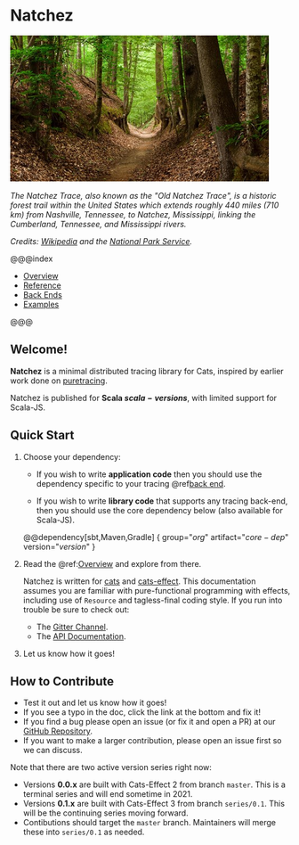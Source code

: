 # Natchez


![](natchez.jpg)

_The Natchez Trace, also known as the "Old Natchez Trace", is a historic forest trail within the United States which extends roughly 440 miles (710 km) from Nashville, Tennessee, to Natchez, Mississippi, linking the Cumberland, Tennessee, and Mississippi rivers._

_Credits: [Wikipedia](https://en.wikipedia.org/wiki/Natchez_Trace) and the [National Park Service](https://www.nps.gov/natr/index.htm)._

@@@index

* [Overview](overview.md)
* [Reference](reference/index.md)
* [Back Ends](backends/index.md)
* [Examples](examples/index.md)

@@@

## Welcome!

**Natchez** is a minimal distributed tracing library for Cats, inspired by earlier work done on [puretracing](https://github.com/tabdulradi/puretracing).

Natchez is published for **Scala $scala-versions$**, with limited support for Scala-JS.

## Quick Start

1. Choose your dependency:

    - If you wish to write **application code** then you should use the dependency specific to your tracing @ref[back end](backends/index.md).

    - If you wish to write **library code** that supports any tracing back-end, then you should use the core dependency below (also available for Scala-JS).

    @@dependency[sbt,Maven,Gradle] {
      group="$org$"
      artifact="$core-dep$"
      version="$version$"
    }

2. Read the @ref:[Overview](overview.md) and explore from there.


    Natchez is written for [cats](http://typelevel.org/cats/) and [cats-effect](https://typelevel.org/cats-effect/). This documentation assumes you are familiar with pure-functional programming with effects, including use of `Resource` and tagless-final coding style. If you run into trouble be sure to check out:

    - The [Gitter Channel](https://gitter.im/tpolecat/natchez).
    - The [API Documentation](https://javadoc.io/doc/org.tpolecat/natchez-core_$scala.binary.version$/$version$/index.html).


3. Let us know how it goes!

## How to Contribute

- Test it out and let us know how it goes!
- If you see a typo in the doc, click the link at the bottom and fix it!
- If you find a bug please open an issue (or fix it and open a PR) at our [GitHub Repository](https://github.com/tpolecat/natchez).
- If you want to make a larger contribution, please open an issue first so we can discuss.

Note that there are two active version series right now:

- Versions **0.0.x** are built with Cats-Effect 2 from branch `master`. This is a terminal series and will end sometime in 2021.
- Versions **0.1.x** are built with Cats-Effect 3 from branch `series/0.1`. This will be the continuing series moving forward.
- Contibutions should target the `master` branch. Maintainers will merge these into `series/0.1` as needed.

